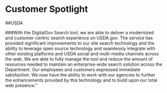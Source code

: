 # Customer Spotlight

##USDA

###With the DigitalGov Search tool, we are able to deliver a modernized and customer-centric search experience on USDA.gov. The service has provided significant improvements to our site search  technology and the ability to leverage open source technology and seamlessly integrate with other existing platforms and USDA social and multi-media channels across the web. We are able to fully manage the tool and reduce the amount of resources needed to maintain an enterprise-wide search solution across the Department. Our employees and customers expressed immediate satisfaction. We now have the ability to work with our agencies to further the enhancements provided by this technology and to build upon our total web presence.” 